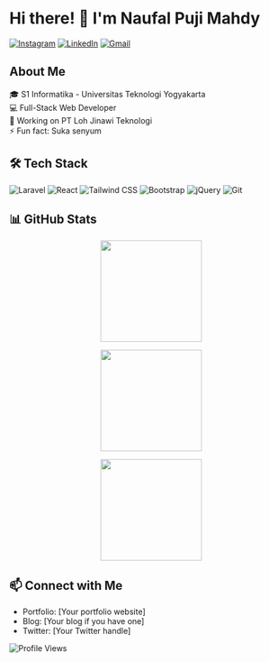 # Hi there! 👋 I'm Naufal Puji Mahdy

[![Instagram](https://img.shields.io/badge/Instagram-%23E4405F.svg?style=for-the-badge&logo=instagram&logoColor=white)](https://www.instagram.com/naufalpujimahdy/)
[![LinkedIn](https://img.shields.io/badge/LinkedIn-%230077B5.svg?style=for-the-badge&logo=linkedin&logoColor=white)](https://www.linkedin.com/in/naufalpujimahdy/)
[![Gmail](https://img.shields.io/badge/Gmail-%23D14836.svg?style=for-the-badge&logo=gmail&logoColor=white)](mailto:naufalpm230800@gmail.com)

## About Me
🎓 S1 Informatika - Universitas Teknologi Yogyakarta  
💻 Full-Stack Web Developer  
🔭 Working on PT Loh Jinawi Teknologi  
⚡ Fun fact: Suka senyum

## 🛠 Tech Stack
![Laravel](https://img.shields.io/badge/-Laravel-FF2D20?style=flat-square&logo=laravel&logoColor=white)
![React](https://img.shields.io/badge/-React-61DAFB?style=flat-square&logo=react&logoColor=black)
![Tailwind CSS](https://img.shields.io/badge/-Tailwind%20CSS-38B2AC?style=flat-square&logo=tailwind-css&logoColor=white)
![Bootstrap](https://img.shields.io/badge/-Bootstrap-7952B3?style=flat-square&logo=bootstrap&logoColor=white)
![jQuery](https://img.shields.io/badge/-jQuery-0769AD?style=flat-square&logo=jquery&logoColor=white)
![Git](https://img.shields.io/badge/-Git-F05032?style=flat-square&logo=git&logoColor=white)

## 📊 GitHub Stats

<p align="center">
  <img height="180em" src="https://github-readme-stats.vercel.app/api?username=naufalpujimahdy&show_icons=true&theme=vue-dark&include_all_commits=true&count_private=true"/>
</p>

<p align="center">
  <img height="180em" src="https://github-readme-streak-stats.herokuapp.com/?user=naufalpujimahdy&theme=vue-dark"/>
</p>

<p align="center">
  <img height="180em" src="https://github-readme-stats.vercel.app/api/top-langs/?username=naufalpujimahdy&layout=compact&langs_count=8&theme=vue-dark"/>
</p>



## 📫 Connect with Me
- Portfolio: [Your portfolio website]
- Blog: [Your blog if you have one]
- Twitter: [Your Twitter handle]

![Profile Views](https://komarev.com/ghpvc/?username=naufalpujimahdy&color=brightgreen)

<!--
Note: Replace the following sections with your information:
- [Your education/background]
- [Your current role/interests]
- [technologies/skills]
- [current projects]
- [interesting fact about yourself]
- Tech Stack badges (add/remove based on your skills)
- Portfolio, Blog, Twitter links
-->
